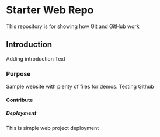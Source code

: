 # Starter Web Repo

This repository is for showing how Git and GitHub work

## Introduction

Adding introduction Text

### Purpose

Sample website with plenty of files for demos. Testing Github


#### Contribute

##### Deployment
This is simple web project deployment